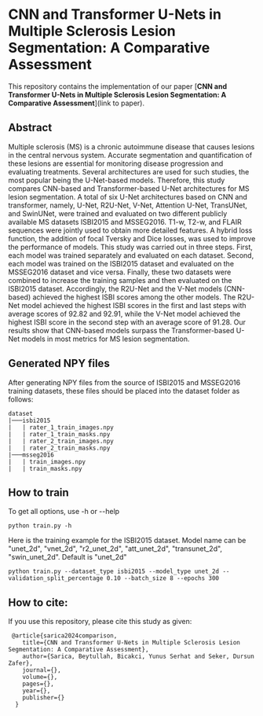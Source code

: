 # CNN and Transformer U-Nets in Multiple Sclerosis Lesion Segmentation: A Comparative Assessment

This repository contains the implementation of our paper [__CNN and Transformer U-Nets in Multiple Sclerosis Lesion Segmentation: A Comparative Assessment__](link to paper).

## Abstract

Multiple sclerosis (MS) is a chronic autoimmune disease that causes lesions in the central nervous system. Accurate segmentation and quantification of these lesions are essential for monitoring disease progression and evaluating treatments. Several architectures are used for such studies, the most popular being the U-Net-based models. Therefore, this study
compares CNN-based and Transformer-based U-Net architectures for MS lesion segmentation. A total of six U-Net architectures based on CNN and transformer, namely, U-Net, R2U-Net, V-Net, Attention U-Net, TransUNet, and SwinUNet, were trained and evaluated on two different publicly available MS datasets ISBI2015 and MSSEG2016. T1-w, T2-w, and FLAIR sequences
were jointly used to obtain more detailed features. A hybrid loss function, the addition of focal Tversky and Dice losses, was used to improve the performance of models. This study was carried out in three steps. First, each model was trained separately and evaluated on each dataset. Second, each model was trained on the ISBI2015 dataset and evaluated on the
MSSEG2016 dataset and vice versa. Finally, these two datasets were combined to increase the training samples and then evaluated on the ISBI2015 dataset. Accordingly, the R2U-Net and the V-Net models (CNN-based) achieved the highest ISBI scores among the other models. The R2U-Net model achieved the highest ISBI scores in the first and last steps with average
scores of 92.82 and 92.91, while the V-Net model achieved the highest ISBI score in the second step with an average score of 91.28. Our results show that CNN-based models surpass the Transformer-based U-Net models in most metrics for MS lesion segmentation.

## Generated NPY files

After generating NPY files from the source of ISBI2015 and MSSEG2016 training datasets, these files should be placed into the dataset folder as follows:

```
dataset
|───isbi2015
|   | rater_1_train_images.npy
|   | rater_1_train_masks.npy
|   | rater_2_train_images.npy
|   | rater_2_train_masks.npy
|───msseg2016
|   | train_images.npy
|   | train_masks.npy
```

## How to train

To get all options, use -h or --help

```
python train.py -h
```

Here is the training example for the ISBI2015 dataset. Model name can be "unet_2d", "vnet_2d", "r2_unet_2d", "att_unet_2d", "transunet_2d", "swin_unet_2d". Default is "unet_2d"

```
python train.py --dataset_type isbi2015 --model_type unet_2d --validation_split_percentage 0.10 --batch_size 8 --epochs 300
```

## How to cite:

If you use this repository, please cite this study as given:

```
 @article{sarica2024comparison,
    title={CNN and Transformer U-Nets in Multiple Sclerosis Lesion Segmentation: A Comparative Assessment},
    author={Sarica, Beytullah, Bicakci, Yunus Serhat and Seker, Dursun Zafer},
    journal={},
    volume={},
    pages={},
    year={},
    publisher={}
  } 
```
